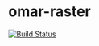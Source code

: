 # omar-raster

[![Build Status](https://jenkins.radiantbluecloud.com/buildStatus/icon?job=omar-raster-dev)]()

